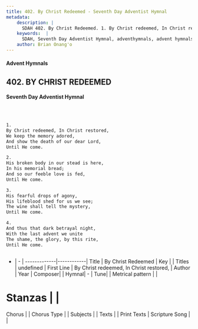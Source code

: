 ```yaml
---
title: 402. By Christ Redeemed - Seventh Day Adventist Hymnal
metadata:
    description: |
      SDAH 402. By Christ Redeemed. 1. By Christ redeemed, In Christ restored, We keep the memory adored, And show the death of our dear Lord, Until He come.
    keywords:  |
      SDAH, Seventh Day Adventist Hymnal, adventhymnals, advent hymnals, By Christ Redeemed, By Christ redeemed, In Christ restored, 
    author: Brian Onang'o
---
```


#### Advent Hymnals
## 402. BY CHRIST REDEEMED
#### Seventh Day Adventist Hymnal

```txt



1.
By Christ redeemed, In Christ restored,
We keep the memory adored,
And show the death of our dear Lord,
Until He come.

2.
His broken body in our stead is here,
In his memorial bread;
And so our feeble love is fed,
Until He come.

3.
His fearful drops of agony,
His lifeblood shed for us we see;
The wine shall tell the mystery,
Until He come.

4.
And thus that dark betrayal night,
With the last advent we unite
The shame, the glory, by this rite,
Until He come.



```

- |   -  |
-------------|------------|
Title | By Christ Redeemed |
Key |  |
Titles | undefined |
First Line | By Christ redeemed, In Christ restored, |
Author | 
Year | 
Composer|  |
Hymnal|  - |
Tune|  |
Metrical pattern | |
# Stanzas |  |
Chorus |  |
Chorus Type |  |
Subjects |  |
Texts |  |
Print Texts | 
Scripture Song |  |
  
